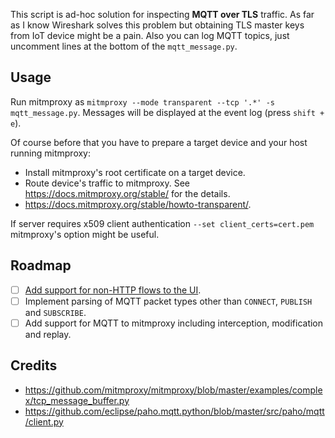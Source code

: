 This script is ad-hoc solution for inspecting **MQTT over TLS** traffic. As far as I know Wireshark solves this problem but obtaining TLS master keys from IoT device might be a pain. Also you can log MQTT topics, just uncomment lines at the bottom of the `mqtt_message.py`.

## Usage

Run mitmproxy as `mitmproxy --mode transparent --tcp '.*' -s mqtt_message.py`. Messages will be displayed at the event log (press `shift + e`).

Of course before that you have to prepare a target device and your host running mitmproxy:
* Install mitmproxy's root certificate on a target device.
* Route device's traffic to mitmproxy. See https://docs.mitmproxy.org/stable/ for the details.
* https://docs.mitmproxy.org/stable/howto-transparent/.

If server requires x509 client authentication `--set client_certs=cert.pem` mitmproxy's option might be useful.

## Roadmap

- [ ] [Add support for non-HTTP flows to the UI](https://github.com/mitmproxy/mitmproxy/issues/1020).
- [ ] Implement parsing of MQTT packet types other than `CONNECT`, `PUBLISH` and `SUBSCRIBE`.
- [ ] Add support for MQTT to mitmproxy including interception, modification and replay.

## Credits

* https://github.com/mitmproxy/mitmproxy/blob/master/examples/complex/tcp_message_buffer.py
* https://github.com/eclipse/paho.mqtt.python/blob/master/src/paho/mqtt/client.py
